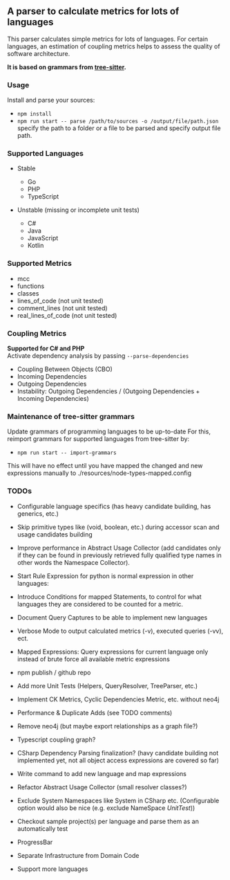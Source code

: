 ## A parser to calculate metrics for lots of languages

This parser calculates simple metrics for lots of languages.
For certain languages, an estimation of coupling metrics helps to assess the quality of software architecture.

**It is based on grammars from [tree-sitter](https://github.com/tree-sitter/tree-sitter).**

### Usage

Install and parse your sources:

-   `npm install`
-   `npm run start -- parse /path/to/sources -o /output/file/path.json` specify the path to a folder or a file to be parsed and specify output file path.

### Supported Languages

-   Stable

    -   Go
    -   PHP
    -   TypeScript

-   Unstable (missing or incomplete unit tests)
    -   C#
    -   Java
    -   JavaScript
    -   Kotlin

### Supported Metrics

-   mcc
-   functions
-   classes
-   lines_of_code (not unit tested)
-   comment_lines (not unit tested)
-   real_lines_of_code (not unit tested)

### Coupling Metrics

**Supported for C# and PHP**<br>
Activate dependency analysis by passing `--parse-dependencies`

-   Coupling Between Objects (CBO)
-   Incoming Dependencies
-   Outgoing Dependencies
-   Instability: Outgoing Dependencies / (Outgoing Dependencies + Incoming Dependencies)

### Maintenance of tree-sitter grammars

Update grammars of programming languages to be up-to-date
For this, reimport grammars for supported languages from tree-sitter by:

-   `npm run start -- import-grammars`

This will have no effect until you have mapped the changed and new expressions manually to ./resources/node-types-mapped.config

### TODOs

-   Configurable language specifics (has heavy candidate building, has generics, etc.)
-   Skip primitive types like (void, boolean, etc.) during accessor scan and usage candidates building
-   Improve performance in Abstract Usage Collector (add candidates only if they can be found in previously retrieved fully qualified type names in other words the Namespace Collector).
-   Start Rule Expression for python is normal expression in other languages:
-   Introduce Conditions for mapped Statements, to control for what languages they are considered to be counted for a metric.
-   Document Query Captures to be able to implement new languages
-   Verbose Mode to output calculated metrics (-v), executed queries (-vv), ect.
-   Mapped Expressions: Query expressions for current language only instead of brute force all available metric expressions
-   npm publish / github repo
-   Add more Unit Tests (Helpers, QueryResolver, TreeParser, etc.)
-   Implement CK Metrics, Cyclic Dependencies Metric, etc. without neo4j
-   Performance & Duplicate Adds (see TODO comments)
-   Remove neo4j (but maybe export relationships as a graph file?)
-   Typescript coupling graph?
-   CSharp Dependency Parsing finalization? (havy candidate building not implemented yet, not all object access expressions are covered so far)
-   Write command to add new language and map expressions

-   Refactor Abstract Usage Collector (small resolver classes?)
-   Exclude System Namespaces like System in CSharp etc. (Configurable option would also be nice (e.g. exclude NameSpace _UnitTest_))
-   Checkout sample project(s) per language and parse them as an automatically test
-   ProgressBar
-   Separate Infrastructure from Domain Code

-   Support more languages
